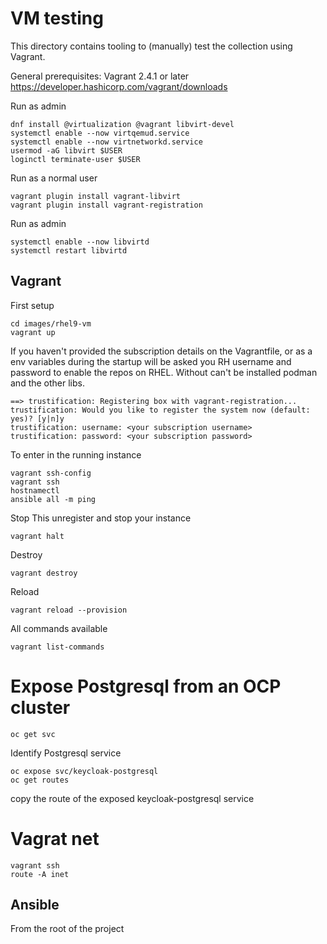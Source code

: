 # VM testing

This directory contains tooling to (manually) test the collection using Vagrant.


General prerequisites:
Vagrant 2.4.1 or later https://developer.hashicorp.com/vagrant/downloads

Run as admin 
```
dnf install @virtualization @vagrant libvirt-devel
systemctl enable --now virtqemud.service
systemctl enable --now virtnetworkd.service
usermod -aG libvirt $USER
loginctl terminate-user $USER
```
Run as a normal user
```
vagrant plugin install vagrant-libvirt
vagrant plugin install vagrant-registration
```
Run as admin
```
systemctl enable --now libvirtd
systemctl restart libvirtd
```

## Vagrant
First setup
```
cd images/rhel9-vm
vagrant up
```
If you haven't provided the subscription details on the Vagrantfile, or as a env variables
during the startup will be asked you RH username and password to enable the repos on RHEL.
Without can't be installed podman and the other libs.
```
==> trustification: Registering box with vagrant-registration...
trustification: Would you like to register the system now (default: yes)? [y|n]y
trustification: username: <your subscription username>
trustification: password: <your subscription password>
```
To enter in the running instance
```
vagrant ssh-config
vagrant ssh
hostnamectl
ansible all -m ping
```

Stop
This unregister and stop your instance
```
vagrant halt
```

Destroy
```
vagrant destroy
```

Reload
```
vagrant reload --provision
```

All commands available
```
vagrant list-commands
```

# Expose Postgresql from an OCP cluster 
```
oc get svc
```
Identify Postgresql service
```
oc expose svc/keycloak-postgresql
oc get routes
```

copy the route of the exposed keycloak-postgresql service

# Vagrat net
```
vagrant ssh
route -A inet
```

## Ansible 
From the root of the project
